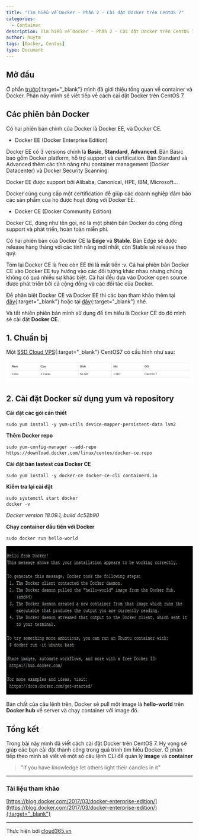 ```yaml
---
title: "Tìm hiểu về Docker - Phần 2 - Cài đặt Docker trên CentOS 7"
categories:
  - Container
description: Tìm hiểu về Docker - Phần 2 - Cài đặt Docker trên CentOS 7
author: huytm
tags: [Docker, Centos]
type: Document
---
```


## Mở đầu

Ở phần [trước](https://blog.cloud365.vn/container/tim-hieu-docker-phan-1/){:target="_blank"} mình đã giới thiệu tổng quan về container và Docker. Phần này mình sẽ viết tiếp về cách cài đặt Docker trên CentOS 7.

## Các phiên bản Docker

Có hai phiên bản chính của Docker là Docker EE, và Docker CE.

- Docker EE (Docker Enterprise Edition)

Docker EE có 3 versions chính là **Basic**, **Standard**, **Advanced**. Bản Basic bao gồm Docker platform, hỗ trợ support và certification. Bản Standard và Advanced thêm các tính năng như container management (Docker Datacenter) và Docker Security Scanning.

Docker EE được support bởi Alibaba, Canonical, HPE, IBM, Microsoft...

Docker cũng cung cấp một certification để giúp các doanh nghiệp đảm bảo các sản phẩm của họ được hoạt động với Docker EE.

- Docker CE (Docker Community Edition)

Docker CE, đúng như tên gọi, nó là một phiên bản Docker do cộng đồng support và phát triển, hoàn toàn miễn phí.

Có hai phiên bản của Docker CE là **Edge** và **Stable**. Bản Edge sẽ được release hàng tháng với các tính năng mới nhất, còn Stable sẽ release theo quý.

Tóm lại Docker CE là free còn EE thì là mất tiền :v. Cả hai phiên bản Docker CE vào Docker EE tuy hướng vào các đối tượng khác nhau nhưng chúng không có quá nhiều sự khác biệt. Cả hai đều dựa vào Docker open source được phát triển bởi cả cộng đồng và các đối tác của Docker.

Để phân biệt Docker CE và Docker EE thì các bạn tham khảo thêm tại [đây](https://blog.docker.com/2017/03/docker-enterprise-edition/){:target="_blank"} hoặc tại [đây](https://docs.docker.com/install/){:target="_blank"} nhé.

Và tất nhiên phiên bản mình sử dụng để tìm hiểu là Docker CE do đó mình sẽ cài đặt **Docker CE**.


## 1. Chuẩn bị

Một [SSD Cloud VPS](https://cloud365.vn){:target="_blank"}  CentOS7 có cấu hình như sau:

<p align="center">
<img src="/images/img-docker/docker2/r.png">
</p>

## 2. Cài đặt Docker sử dụng yum và repository

**Cài đặt các gói cần thiết**

```
sudo yum install -y yum-utils device-mapper-persistent-data lvm2
```

**Thêm Docker repo**

```
sudo yum-config-manager --add-repo https://download.docker.com/linux/centos/docker-ce.repo
```

**Cài đặt bản lastest của Docker CE**

```
sudo yum install -y docker-ce docker-ce-cli containerd.io
```

**Kiểm tra lại cài đặt**

```
sudo systemctl start docker
docker -v
```

*Docker version 18.09.1, build 4c52b90*

**Chạy container đầu tiên với Docker**

```
sudo docker run hello-world
```

<p align="center">
<img width="600" height="400" src="/images/img-docker/docker2/docker-done.png">
</p>


Bản chất của câu lệnh trên, Docker sẽ pull một image là **hello-world** trên **Docker hub** về server và chạy container với image đó.

## Tổng kết

Trong bài này mình đã viết cách cài đặt Docker trên CentOS 7. Hy vọng sẽ giúp các bạn cài đặt thành công trong quá trình tìm hiểu Docker. Ở phần tiếp theo mình sẽ viết về một số câu lệnh CLI để quản lý **image** và **container**

>"if you have knowledge let others light their candles in it"

---

### Tài liệu tham khảo
[https://blog.docker.com/2017/03/docker-enterprise-edition/](https://blog.docker.com/2017/03/docker-enterprise-edition/){:target="_blank"}


---

Thực hiện bởi <a href="https://cloud365.vn/" target="_blank">cloud365.vn</a>

